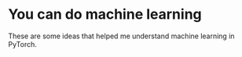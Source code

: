 # You can do machine learning

These are some ideas that helped me understand machine learning in PyTorch.
